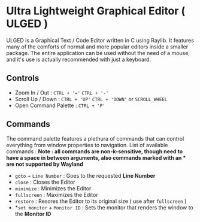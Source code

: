 # Ultra Lightweight Graphical Editor ( ULGED ) 
ULGED is a Graphical Text / Code Editor written in C using Raylib. It features many of the comforts of normal and more popular editors
inside a smaller package. The entire application can be used without the need of a mouse, and it's use is actually recommended with just
a keyboard. 

## Controls
- Zoom In / Out : ```CTRL + '='``` ```CTRL + '-'```
- Scroll Up / Down : ```CTRL + 'UP'``` ```CTRL + 'DOWN'``` or ```SCROLL_WHEEL``` 
- Open Command Palette : ```CTRL + 'P'``` 

## Commands
The command palette features a plethura of commands that can control everything from window properties to navigation. List of available commands : **Note : all commands are non-k-sensitive, though need to have a space in between arguments, also commands marked with an * are not supported by Wayland**
- ```goto``` + ``` Line Number ``` : Goes to the requested **Line Number**
- ```close``` : Closes the Editor
- ```minimize``` : Minimizes the Editor
- ```fullscreen``` : Maximizes the Editor
- ```restore``` : Resores the Editor to its original size ( use after ```fullscreen``` )
- *```set monitor``` + ``` Monitor ID ``` : Sets the monitor that renders the window to the **Monitor ID** 
